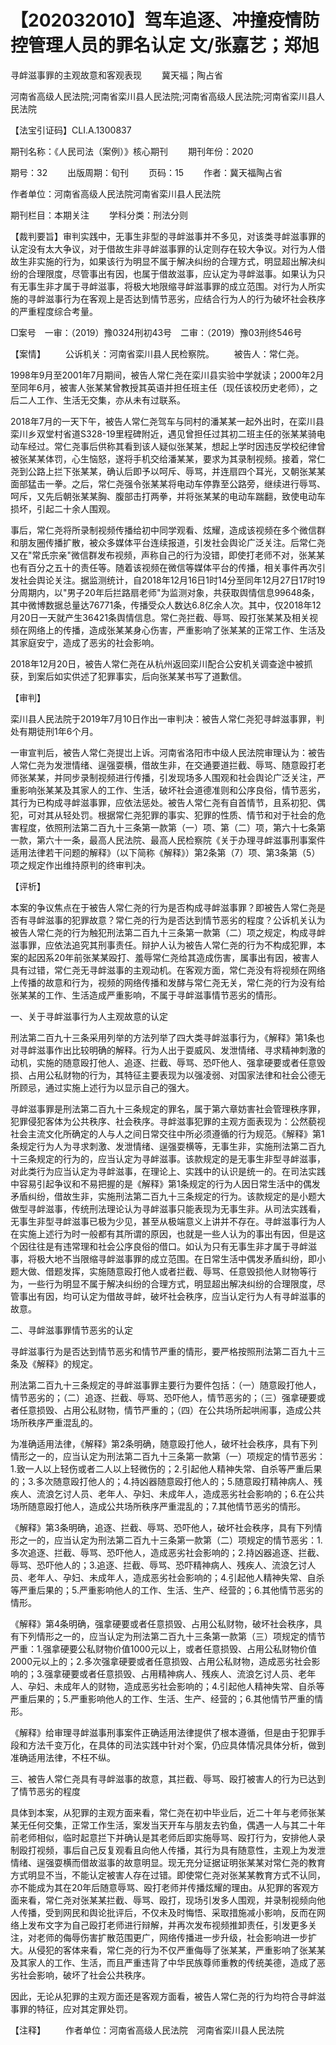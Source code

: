 # 【202032010】驾车追逐、冲撞疫情防控管理人员的罪名认定 文/张嘉艺；郑旭

寻衅滋事罪的主观故意和客观表现 　　冀天福；陶占省

河南省高级人民法院;河南省栾川县人民法院;河南省高级人民法院;河南省栾川县人民法院

【法宝引证码】CLI.A.1300837

期刊名称：《人民司法（案例）》核心期刊 　　期刊年份：2020

期号：32 　　出版周期：旬刊 　　页码：15 　　作者：冀天福陶占省

作者单位：河南省高级人民法院河南省栾川县人民法院

期刊栏目：本期关注 　　学科分类：刑法分则

【裁判要旨】审判实践中，无事生非型的寻衅滋事并不多见，对该类寻衅滋事罪的认定没有太大争议，对于借故生非寻衅滋事罪的认定则存在较大争议。对行为人借故生非实施的行为，如果该行为明显不属于解决纠纷的合理方式，明显超出解决纠纷的合理限度，尽管事出有因，也属于借故滋事，应认定为寻衅滋事。如果认为只有无事生非才属于寻衅滋事，将极大地限缩寻衅滋事罪的成立范围。对行为人所实施的寻衅滋事行为在客观上是否达到情节恶劣，应结合行为人的行为破坏社会秩序的严重程度综合考量。

□案号　一审：（2019）豫0324刑初43号　二审：（2019）豫03刑终546号

【案情】 　　公诉机关：河南省栾川县人民检察院。 　　被告人：常仁尧。

1998年9月至2001年7月期间，被告人常仁尧在栾川县实验中学就读；2000年2月至同年6月，被害人张某某曾教授其英语并担任班主任（现任该校历史老师），之后二人工作、生活无交集，亦从未有过联系。

2018年7月的一天下午，被告人常仁尧驾车与同村的潘某某一起外出时，在栾川县栾川乡双堂村省道S328-19里程碑附近，遇见曾担任过其初二班主任的张某某骑电动车经过。常仁尧事后供称其看到该人疑似张某某，想起上学时因违反学校纪律曾被张某某体罚，心生恼怒，遂将手机交给潘某某，要求为其录制视频。接着，常仁尧到公路上拦下张某某，确认后即予以呵斥、辱骂，并连扇四个耳光，又朝张某某面部猛击一拳。之后，常仁尧强令张某某将电动车停靠至公路旁，继续进行辱骂、呵斥，又先后朝张某某胸、腹部击打两拳，并将张某某的电动车踹翻，致使电动车损坏，引起二十余人围观。

事后，常仁尧将所录制视频传播给初中同学观看、炫耀，造成该视频在多个微信群和朋友圈传播扩散，被众多媒体平台连续报道，引发社会舆论广泛关注。后常仁尧又在"常氏宗亲"微信群发布视频，声称自己的行为没错，即使打老师不对，张某某也有百分之五十的责任等。随着该视频在微信等媒体平台的传播，相关事件再次引发社会舆论关注。据监测统计，自2018年12月16日1时14分至同年12月27日17时19分周期内，以"男子20年后拦路扇老师"为监测对象，共获取舆情信息99648条，其中微博数据总量达76771条，传播受众人数达6.8亿余人次。其中，仅2018年12月20日一天就产生36421条舆情信息。常仁尧拦截、辱骂、殴打张某某及相关视频在网络上的传播，造成张某某身心伤害，严重影响了张某某的正常工作、生活及其家庭安宁，造成了恶劣的社会影响。

2018年12月20日，被告人常仁尧在从杭州返回栾川配合公安机关调查途中被抓获，到案后如实供述了犯罪事实，后向张某某书写了道歉信。

【审判】

栾川县人民法院于2019年7月10日作出一审判决：被告人常仁尧犯寻衅滋事罪，判处有期徒刑1年6个月。

一审宣判后，被告人常仁尧提岀上诉。河南省洛阳市中级人民法院审理认为：被告人常仁尧为发泄情绪、逞强耍横，借故生非，在交通要道拦截、辱骂、随意殴打老师张某某，并同步录制视频进行传播，引发现场多人围观和社会舆论广泛关注，严重影响张某某及其家人的工作、生活，破坏社会道德准则和公序良俗，情节恶劣，其行为已构成寻衅滋事罪，应依法惩处。被告人常仁尧有自首情节，且系初犯、偶犯，可对其从轻处罚。根据常仁尧犯罪的事实、犯罪的性质、情节和对于社会的危害程度，依照刑法第二百九十三条第一款第（一）项、第（二）项，第六十七条第一款，第六十一条，最高人民法院、最高人民检察院《关于办理寻衅滋事刑事案件适用法律若干问题的解释》（以下简称《解释》）第2条第（7）项、第3条第（5）项之规定作出维持原判的终审判决。

【评析】

本案的争议焦点在于被告人常仁尧的行为是否构成寻衅滋事罪？即被告人常仁尧是否有寻衅滋事的犯罪故意？常仁尧的行为是否达到情节恶劣的程度？公诉机关认为被告人常仁尧的行为触犯刑法第二百九十三条第一款第（二）项之规定，构成寻衅滋事罪，应依法追究其刑事责任。辩护人认为被告人常仁尧的行为不构成犯罪，本案的起因系20年前张某某殴打、羞辱常仁尧给其造成伤害，属事出有因，被害人具有过错，常仁尧无寻衅滋事的主观动机。在客观方面，常仁尧没有将视频在网络上传播的故意和行为，视频的网络传播和发酵与常仁尧无关，常仁尧的行为没有给张某某的工作、生活造成严重影响，不属于寻衅滋事情节恶劣的情形。

一、关于寻衅滋事行为人主观故意的认定

刑法第二百九十三条采用列举的方法列举了四大类寻衅滋事行为，《解释》第1条也对寻衅滋事作出比较明确的解释。行为人出于耍威风、发泄情绪、寻求精神刺激的动机，实施的随意殴打他人、追逐、拦截、辱骂、恐吓他人、强拿硬要或者任意毁损、占用公私财物的行为，其特征主要表现为以强凌弱、对国家法律和社会公德无所顾忌，通过实施上述行为以显示自己的强大。

寻衅滋事罪是刑法第二百九十三条规定的罪名，属于第六章妨害社会管理秩序罪，犯罪侵犯客体为公共秩序、社会秩序。寻衅滋事犯罪的主观方面表现为：公然藐视社会主流文化所确定的人与人之间日常交往中所必须遵循的行为规范。《解释》第1条规定行为人为寻求刺激、发泄情绪、逞强耍横等，无事生非，实施刑法第二百九十三条规定的行为的，应当认定为寻衅滋事。该款规定的是无事生非型寻衅滋事，对此类行为应当认定为寻衅滋事，在理论上、实践中的认识是统一的。在司法实践中容易引起争议和不易把握的是《解释》第1条规定的行为人因日常生活中的偶发矛盾纠纷，借故生非，实施刑法第二百九十三条规定的行为。该款规定的是小题大做型寻衅滋事，传统刑法理论认为寻衅滋事只能表现为无事生非。从司法实践看，无事生非型寻衅滋事已极为少见，甚至从极端意义上讲并不存在。寻衅滋事行为人在实施上述行为时一般都有其所谓的原因，也就是一些人认为的事出有因，但是这个因往往是有违常理和社会公序良俗的借口。如认为只有无事生非才属于寻衅滋事，将极大地不当限缩寻衅滋事罪的成立范围。在日常生活中偶发矛盾纠纷，即小题大做、借题发挥，实施随意殴打他人或者拦截、辱骂、任意毁损他人财物等行为，一些行为明显不属于解决纠纷的合理方式，明显超出解决纠纷的合理限度，尽管事出有因，均可认定为借故寻衅，破坏社会秩序，应当认定行为人有寻衅滋事的故意。

二、寻衅滋事罪情节恶劣的认定

寻衅滋事行为是否达到情节恶劣和情节严重的情形，要严格按照刑法第二百九十三条及《解释》的规定。

刑法第二百九十三条规定的寻衅滋事罪主要行为要件包括：（一）随意殴打他人，情节恶劣的；（二）追逐、拦截、辱骂、恐吓他人，情节恶劣的；（三）强拿硬要或者任意损毁、占用公私财物，情节严重的；（四）在公共场所起哄闹事，造成公共场所秩序严重混乱的。

为准确适用法律，《解释》第2条明确，随意殴打他人，破坏社会秩序，具有下列情形之一的，应当认定为刑法第二百九十三条第一款第（一）项规定的情节恶劣：1.致一人以上轻伤或者二人以上轻微伤的；2.引起他人精神失常、自杀等严重后果的；3.多次随意殴打他人的；4.持凶器随意殴打他人的；5.随意殴打精神病人、残疾人、流浪乞讨人员、老年人、孕妇、未成年人，造成恶劣社会影响的；6.在公共场所随意殴打他人，造成公共场所秩序严重混乱的；7.其他情节恶劣的情形。

《解释》第3条明确，追逐、拦截、辱骂、恐吓他人，破坏社会秩序，具有下列情形之一的，应当认定为刑法第二百九十三条第一款第（二）项规定的情节恶劣：1.多次追逐、拦截、辱骂、恐吓他人，造成恶劣社会影响的；2.持凶器追逐、拦截、辱骂、恐吓他人的；3.追逐、拦截、辱骂、恐吓精神病人、残疾人、流浪乞讨人员、老年人、孕妇、未成年人，造成恶劣社会影响的；4.引起他人精神失常、自杀等严重后果的；5.严重影响他人的工作、生活、生产、经营的；6.其他情节恶劣的情形。

《解释》第4条明确，强拿硬要或者任意损毁、占用公私财物，破坏社会秩序，具有下列情形之一的，应当认定为刑法第二百九十三条第一款第（三）项规定的情节严重：1.强拿硬要公私财物价值1000元以上，或者任意损毁、占用公私财物价值2000元以上的；2.多次强拿硬要或者任意损毁、占用公私财物，造成恶劣社会影响的；3.强拿硬要或者任意损毁、占用精神病人、残疾人、流浪乞讨人员、老年人、孕妇、未成年人的财物，造成恶劣社会影响的；4.引起他人精神失常、自杀等严重后果的；5.严重影响他人的工作、生活、生产、经营的；6.其他情节严重的情形。

《解释》给审理寻衅滋事刑事案件正确适用法律提供了根本遵循，但是由于犯罪手段和方法千变万化，在具体的司法实践中针对个案，仍应具体情况具体分析，做到准确适用法律，不枉不纵。

三、被告人常仁尧具有寻衅滋事的故意，其拦截、辱骂、殴打被害人的行为已达到了情节恶劣的程度

具体到本案，从犯罪的主观方面来看，常仁尧在初中毕业后，近二十年与老师张某某无任何交集，正常工作生活，案发当天开车与朋友去钓鱼，偶遇一人与其二十年前老师相似，临时起意拦下并确认是其老师后即实施辱骂、殴打行为，安排他人录制殴打视频，事后自己反复观看且向他人传播，其行为具有随意性，主观上为发泄情绪、逞强耍横而借故滋事的故意明显。现无充分证据证明张某某对常仁尧的教育方式明显不当，不能认定被害人存在过错。即使常仁尧对张某某教育方式不认同，亦不能成为其在20年后随意辱骂、殴打老师并传播炫耀的理由。从犯罪的客观方面来看，常仁尧对张某某拦截、辱骂、殴打，现场引发多人围观，并录制视频向他人传播，受到网民和舆论批评后，不仅未及时悔悟、采取措施减小影响，反而在网络上发布文字为自己殴打老师进行辩解，并再次发布视频推卸责任，引发更多关注，对老师的侮辱伤害扩散范围更广，网络传播进一步升级，社会影响进一步扩大。从侵犯的客体来看，常仁尧的行为不仅严重侮辱了张某某，严重影响了张某某及其家人的工作、生活，而且严重违背了中华民族尊师重教的传统美德，造成了恶劣社会影响，破坏了社会公共秩序。

因此，无论从犯罪的主观方面还是客观方面看，被告人常仁尧的行为均符合寻衅滋事罪的特征，应对其定罪处罚。

【注释】 　　作者单位：河南省高级人民法院　河南省栾川县人民法院